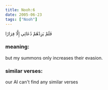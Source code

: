 ```yaml
---
title: Nooh:6
date: 2005-06-23
tags: ["Nooh"]
---
```

فَلَمْ يَزِدْهُمْ دُعَائِي إِلَّا فِرَارًا
### meaning: 
but my summons only increases their evasion.
### similar verses: 

our AI can't find any similar verses




